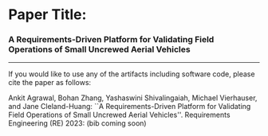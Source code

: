 # Paper Title:
### A Requirements-Driven Platform for Validating Field Operations of Small Uncrewed Aerial Vehicles

________


If you would like to use any of the artifacts including software code, please cite the paper as follows:


Ankit Agrawal, Bohan Zhang, Yashaswini Shivalingaiah, Michael Vierhauser, and Jane Cleland-Huang: ``A Requirements-Driven Platform for Validating Field Operations of Small Uncrewed Aerial Vehicles''. Requirements Engineering (RE) 2023: (bib coming soon)
